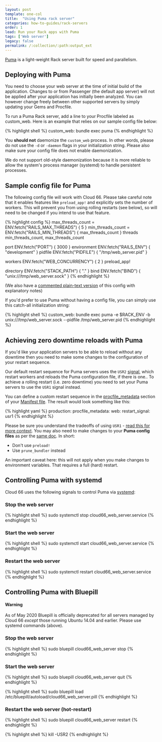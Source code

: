 ```yaml
---
layout: post
template: one-col
title:  "Using Puma rack server"
categories: how-to-guides/rack-servers
order: 1
lead: Run your Rack apps with Puma
tags: ['Web server']
legacy: false
permalink: /:collection/:path:output_ext
---
```


[Puma](http://puma.io/) is a light-weight Rack server built for speed and parallelism. 

## Deploying with Puma
You need to choose your web server at the time of initial build of the application. Changes to or from Passenger (the default app server) will not be applied after your application has initially been analyzed. You can however change freely between other supported servers by simply updating your Gems and Procfile.

To run a Puma Rack server, add a line to your Procfile labeled as custom_web. Here is an example that relies on our sample config file below:

{% highlight shell %}
custom_web: bundle exec puma
{% endhighlight %}

You **should not** daemonize the `custom_web` process. In other words, please do not use the `-d` or `-daemon` flags in your initialization string. Please also make sure your config file does not enable daemonization.

We do not support old-style daemonization because it is more reliable to allow the system's process manager (systemd) to handle persistent processes.

## Sample config file for Puma

The following config file will work with Cloud 66. Please take careful note that it enables features like `preload_app!` and explicitly sets the number of workers. This will prevent you from using rolling restarts (see below), so will need to be changed if you intend to use that feature. 

{% highlight config %}
max_threads_count = ENV.fetch("RAILS_MAX_THREADS") { 5 }
min_threads_count = ENV.fetch("RAILS_MIN_THREADS") { max_threads_count }
threads min_threads_count, max_threads_count

port ENV.fetch("PORT") { 3000 }
environment ENV.fetch("RAILS_ENV") { "development" }
pidfile ENV.fetch("PIDFILE") { "/tmp/web_server.pid" }

workers ENV.fetch("WEB_CONCURRENCY") { 2 }
preload_app!

directory ENV.fetch("STACK_PATH") { "." }
bind ENV.fetch("BIND") { "unix:///tmp/web_server.sock" }
{% endhighlight %}

(We also have a [commented plain-text version](/rails/how-to-guides/rack-servers/puma-config.txt) of this config with explanatory notes)

If you'd prefer to use Puma without having a config file, you can simply use this catch-all initialization string:

{% highlight shell %}
custom_web: bundle exec puma -e $RACK_ENV -b unix:///tmp/web_server.sock --pidfile /tmp/web_server.pid
{% endhighlight %}

## Achieving zero downtime reloads with Puma

If you'd like your application servers to be able to reload without any downtime then you need to make some changes to the configuration of your restart sequence.

Our default restart sequence for Puma servers uses the `USR2` [signal](https://github.com/puma/puma/blob/master/docs/signals.md#puma-signals), which restart workers and reloads the Puma configuration file, if there is one.. To achieve a rolling restart (i.e. zero downtime) you need to set your Puma servers to use the `USR1` signal instead. 

You can define a custom restart sequence in the [procfile_metadata](/rails/how-to-guides/deployment/building-a-manifest-file.html#processes) section of your [Manifest file](/rails/quickstarts/getting-started-with-manifest.html). The result would look something like this:

{% highlight yaml %}
production:
  procfile_metadata:
    web:
      restart_signal: usr1
{% endhighlight %}

Please be sure you understand the tradeoffs of using `USR1` - [read this for more context](https://github.com/puma/puma/blob/master/docs/deployment.md#restarting). You may also need to make changes to your **Puma config files** as per the [same doc](https://github.com/puma/puma/blob/master/docs/deployment.md#restarting). In short:

- Don't use `preload!`
- Use `prune_bundler` instead

<div class="notice"><p>
An important caveat here: this will not apply when you make changes to environment variables. That requires a full (hard) restart.
</p></div>

## Controlling Puma with systemd

Cloud 66 uses the following signals to control Puma via [systemd](/rails/how-to-guides/deployment/systemd.html):

### Stop the web server
{% highlight shell %}
sudo systemctl stop cloud66_web_server.service
{% endhighlight %}

### Start the web server
{% highlight shell %}
sudo systemctl start cloud66_web_server.service
{% endhighlight %}

### Restart the web server
{% highlight shell %}
sudo systemctl restart cloud66_web_server.service
{% endhighlight %}

## Controlling Puma with Bluepill

#### Warning
<div class="notice notice-warning"><p>
As of May 2020 Bluepill is officially deprecated for all servers managed by Cloud 66 <em>except</em> those running Ubuntu 14.04 and earlier. Please use systemd commands (above).
</p></div>

### Stop the web server
{% highlight shell %} sudo bluepill cloud66_web_server stop {% endhighlight %}

### Start the web server
{% highlight shell %} sudo bluepill cloud66_web_server quit {% endhighlight %}

{% highlight shell %} sudo bluepill load /etc/bluepill/autoload/cloud66_web_server.pill {% endhighlight %}

### Restart the web server (hot-restart)
{% highlight shell %} sudo bluepill cloud66_web_server restart {% endhighlight %}

{% highlight shell %} kill -USR2 {% endhighlight %}
